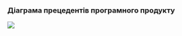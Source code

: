 ### Діаграма прецедентів програмного продукту
![](https://github.com/oleksandrblazhko/ai201-bogachik/blob/ai201-bogachik_with_laboratory_work_2/1-SoftwareRequirements/1.3-SoftwareUserRequirements/1.3.3-UseCaseDiagram/%D0%94%D0%B8%D0%B0%D0%B3%D1%80%D0%B0%D0%BC%D0%BC%D0%B0%20%D0%B1%D0%B5%D0%B7%20%D0%BD%D0%B0%D0%B7%D0%B2%D0%B0%D0%BD%D0%B8%D1%8F%20.jpg)
